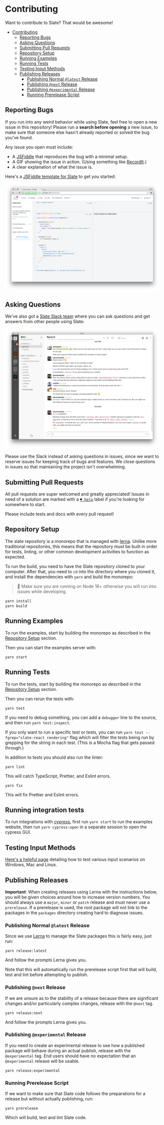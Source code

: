 # Contributing

Want to contribute to Slate? That would be awesome!

- [Contributing](contributing.md#contributing)
  - [Reporting Bugs](contributing.md#reporting-bugs)
  - [Asking Questions](contributing.md#asking-questions)
  - [Submitting Pull Requests](contributing.md#submitting-pull-requests)
  - [Repository Setup](contributing.md#repository-setup)
  - [Running Examples](contributing.md#running-examples)
  - [Running Tests](contributing.md#running-tests)
  - [Testing Input Methods](contributing.md#testing-input-methods)
  - [Publishing Releases](contributing.md#publishing-releases)
    - [Publishing Normal `@latest` Release](contributing.md#publishing-normal-latest-release)
    - [Publishing `@next` Release](contributing.md#publishing-next-release)
    - [Publishing `@experimental` Release](contributing.md#publishing-experimental-release)
    - [Running Prerelease Script](contributing.md#running-prerelease-script)

## Reporting Bugs

If you run into any weird behavior while using Slate, feel free to open a new issue in this repository! Please run a **search before opening** a new issue, to make sure that someone else hasn't already reported or solved the bug you've found.

Any issue you open must include:

- A [JSFiddle](https://jsfiddle.net/01pLxfzu/) that reproduces the bug with a minimal setup.
- A GIF showing the issue in action. \(Using something like [RecordIt](http://recordit.co/).\)
- A clear explanation of what the issue is.

Here's a [JSFiddle template for Slate](https://jsfiddle.net/01pLxfzu/) to get you started:

[![](../.gitbook/assets/jsfiddle.png)](https://jsfiddle.net/01pLxfzu/)

## Asking Questions

We've also got a [Slate Slack team](https://slate-slack.herokuapp.com) where you can ask questions and get answers from other people using Slate:

[![](../.gitbook/assets/slack.png)](https://slate-slack.herokuapp.com)

Please use the Slack instead of asking questions in issues, since we want to reserve issues for keeping track of bugs and features. We close questions in issues so that maintaining the project isn't overwhelming.

## Submitting Pull Requests

All pull requests are super welcomed and greatly appreciated! Issues in need of a solution are marked with a [`♥ help`](https://github.com/ianstormtaylor/slate/issues?q=is%3Aissue+is%3Aopen+label%3A%22%E2%99%A5+help%22) label if you're looking for somewhere to start.

Please include tests and docs with every pull request!

## Repository Setup

The slate repository is a monorepo that is managed with [lerna](https://github.com/lerna/lerna). Unlike more traditional repositories, this means that the repository must be built in order for tests, linting, or other common development activities to function as expected.

To run the build, you need to have the Slate repository cloned to your computer. After that, you need to `cd` into the directory where you cloned it, and install the dependencies with `yarn` and build the monorepo:

> 🚨 Make sure you are running on Node 16+ otherwise you will run into issues while developing.

```text
yarn install
yarn build
```

## Running Examples

To run the examples, start by building the monorepo as described in the [Repository Setup](contributing.md#repository-setup) section.

Then you can start the examples server with:

```text
yarn start
```

## Running Tests

To run the tests, start by building the monorepo as described in the [Repository Setup](contributing.md#repository-setup) section.

Then you can rerun the tests with:

```text
yarn test
```

If you need to debug something, you can add a `debugger` line to the source, and then run `yarn test:inspect`.

If you only want to run a specific test or tests, you can run `yarn test --fgrep="slate-react rendering"` flag which will filter the tests being run by grepping for the string in each test. \(This is a Mocha flag that gets passed through.\)

In addition to tests you should also run the linter:

```text
yarn lint
```

This will catch TypeScript, Prettier, and Eslint errors.

```text
yarn fix
```

This will fix Prettier and Eslint errors.

## Running integration tests

To run integrations with [cypress](https://github.com/cypress-io/cypress), first run `yarn start` to run the examples website, then run `yarn cypress:open` in a separate session to open the cypress GUI.

## Testing Input Methods

[Here's a helpful page](https://github.com/Microsoft/vscode/wiki/IME-Test) detailing how to test various input scenarios on Windows, Mac and Linux.

## Publishing Releases

**Important**: When creating releases using Lerna with the instructions below, you will be given choices around how to increase version numbers. You should always use a `major`, `minor` or `patch` release and must never use a `prerelease`. If a prerelease is used, the root package will not link to the packages in the `packages` directory creating hard to diagnose issues.

### Publishing Normal `@latest` Release

Since we use [Lerna](https://lerna.js.org) to manage the Slate packages this is fairly easy, just run:

```text
yarn release:latest
```

And follow the prompts Lerna gives you.

Note that this will automatically run the prerelease script first that will build, test and lint before attempting to publish.

### Publishing `@next` Release

If we are unsure as to the stability of a release because there are significant changes and/or particularly complex changes, release with the `@next` tag.

```text
yarn release:next
```

And follow the prompts Lerna gives you.

### Publishing `@experimental` Release

If you need to create an experimental release to see how a published package will behave during an actual publish, release with the `@experimental` tag. End users should have no expectation that an `@experimental` release will be usable.

```text
yarn release:experimental
```

### Running Prerelease Script

If we want to make sure that Slate code follows the preparations for a release but without actually publishing, run:

```text
yarn prerelease
```

Which will build, test and lint Slate code.
